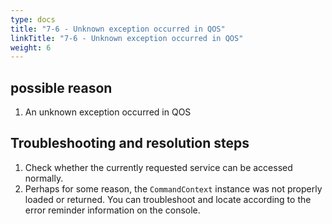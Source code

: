```yaml
---
type: docs
title: "7-6 - Unknown exception occurred in QOS"
linkTitle: "7-6 - Unknown exception occurred in QOS"
weight: 6
---
```


## possible reason

1. An unknown exception occurred in QOS

## Troubleshooting and resolution steps

1. Check whether the currently requested service can be accessed normally.
2. Perhaps for some reason, the `CommandContext` instance was not properly loaded or returned. You can troubleshoot and locate according to the error reminder information on the console.


<p style="margin-top: 3rem;"> </p>